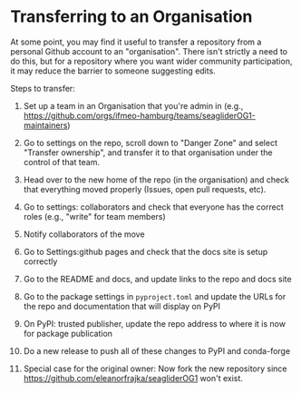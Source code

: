 Transferring to an Organisation
===============================

At some point, you may find it useful to transfer a repository from a personal Github account to an "organisation".  There isn't strictly a need to do this, but for a repository where you want wider community participation, it may reduce the barrier to someone suggesting edits.

Steps to transfer:

1. Set up a team in an Organisation that you're admin in (e.g., https://github.com/orgs/ifmeo-hamburg/teams/seagliderOG1-maintainers)

2. Go to settings on the repo, scroll down to "Danger Zone" and select "Transfer ownership", and transfer it to that organisation under the control of that team.

3. Head over to the new home of the repo (in the organisation) and check that everything moved properly (Issues, open pull requests, etc).

4. Go to settings: collaborators and check that everyone has the correct roles (e.g., "write" for team members)

5. Notify collaborators of the move

6. Go to Settings:github pages and check that the docs site is setup correctly

7. Go to the README and docs, and update links to the repo and docs site

8. Go to the package settings in `pyproject.toml` and update the URLs for the repo and documentation that will display on PyPI

9. On PyPI: trusted publisher, update the repo address to where it is now for package publication

10. Do a new release to push all of these changes to PyPI and conda-forge

11. Special case for the original owner: Now fork the new repository since https://github.com/eleanorfrajka/seagliderOG1 won't exist.
